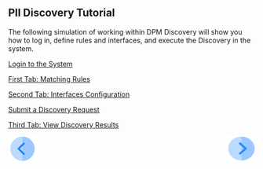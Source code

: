 ## PII Discovery Tutorial

The following simulation of working within DPM Discovery will show you how to log in, define rules and interfaces, and execute the Discovery in the system.

[Login to the System](03_02_Discovery_Login.md)

[First Tab: Matching Rules](03_03_01_Discovery_NewMatchingRule_Landing.md)

[Second Tab: Interfaces Configuration](04_Discovery_AddInterface.md)

[Submit a Discovery Request](05_Discovery_SubmitDiscoveryRequest.md)

[Third Tab: View Discovery Results](06_Discovery_ViewResults.md)



[![Previous](../images/Previous.png)]( 02_Discovery_Intro.md)[<img align="right" width="60" height="54" src="../images/Next.png">](03_02_Discovery_Login.md)
